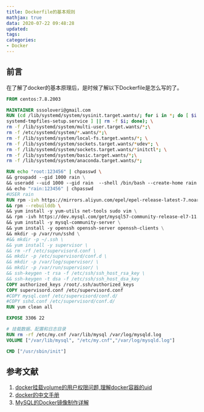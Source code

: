 ```yaml
---
title: Dockerfile的基本规则
mathjax: true
data: 2020-07-22 09:48:28
updated:
tags:
categories:
- Docker
---
```


## 前言

在了解了docker的基本原理后，是时候了解以下Dockerfile是怎么写的了。


``` Dockerfile
FROM centos:7.8.2003

MAINTAINER sssoloveri@gmail.com
RUN (cd /lib/systemd/system/sysinit.target.wants/; for i in *; do [ $i == \
systemd-tmpfiles-setup.service ] || rm -f $i; done); \
rm -f /lib/systemd/system/multi-user.target.wants/*;\
rm -f /etc/systemd/system/*.wants/*;\
rm -f /lib/systemd/system/local-fs.target.wants/*; \
rm -f /lib/systemd/system/sockets.target.wants/*udev*; \
rm -f /lib/systemd/system/sockets.target.wants/*initctl*; \
rm -f /lib/systemd/system/basic.target.wants/*;\
rm -f /lib/systemd/system/anaconda.target.wants/*;

RUN echo "root:123456" | chpasswd \ 
&& groupadd --gid 1000 rain \
&& useradd --uid 1000 --gid rain  --shell /bin/bash --create-home rain \
&& echo "rain:123456" | chpasswd
#USER rain
RUN rpm -ivh https://mirrors.aliyun.com/epel/epel-release-latest-7.noarch.rpm \
&& rpm --rebuilddb \ 
&& yum install -y yum-utils net-tools sudo vim \
&& rpm -ivh https://dev.mysql.com/get/mysql57-community-release-el7-11.noarch.rpm \
&& yum install -y mysql-community-server \
&& yum install -y openssh openssh-server openssh-clients \
&& mkdir -p /var/run/sshd \
#&& mkdir -p ~/.ssh \
&& yum install -y supervisor \
&& rm -rf /etc/supervisord.conf \
&& mkdir -p /etc/supervisord/conf.d \
&& mkdir -p /var/log/supervisor/ \
&& mkdir -p /var/run/supervisor/ \
&& ssh-keygen -t rsa -f /etc/ssh/ssh_host_rsa_key \
&& ssh-keygen -t dsa -f /etc/ssh/ssh_host_dsa_key
COPY authorized_keys /root/.ssh/authorized_keys
COPY supervisord.conf /etc/supervisord.conf
#COPY mysql.conf /etc/supervisord/conf.d/
#COPY sshd.conf /etc/supervisord/conf.d/
RUN yum clean all

EXPOSE 3306 22

# 挂载数据、配置和日志目录
RUN rm -rf /etc/my.cnf /var/lib/mysql /var/log/mysqld.log
VOLUME ["/var/lib/mysql", "/etc/my.cnf","/var/log/mysqld.log"]

CMD ["/usr/sbin/init"]
```

## 参考文献

1. [docker挂载volume的用户权限问题,理解docker容器的uid](https://www.cnblogs.com/woshimrf/p/understand-docker-uid.html)
2. [docker的中文手册](https://yeasy.gitbook.io/docker_practice/image/dockerfile/workdir)
3. [MySQL的Docker镜像制作详解](http://ghoulich.xninja.org/2018/03/27/how-to-build-and-use-mysql-docker-image/)